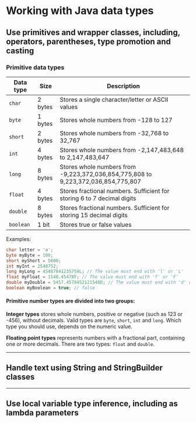 # Working with Java data types
## Use primitives and wrapper classes, including, operators, parentheses, type promotion and casting
### Primitive data types
| Data type | Size | Description|
| --- | --- | --- |
|`char`| 2 bytes | Stores a single character/letter or ASCII values |
|`byte`| 1 bytes | Stores whole numbers from -128 to 127 |
|`short`| 2 bytes | Stores whole numbers from -32,768 to 32,767 |
|`int`| 4 bytes | Stores whole numbers from -2,147,483,648 to 2,147,483,647 |
|`long`| 8 bytes | Stores whole numbers from -9,223,372,036,854,775,808 to 9,223,372,036,854,775,807 |
|`float`| 4 bytes | Stores fractional numbers. Sufficient for storing 6 to 7 decimal digits |
|`double`| 8 bytes | Stores fractional numbers. Sufficient for storing 15 decimal digits |
|`boolean`| 1 bit | Stores true or false values |

Examples:
```java
char letter = 'a';
byte myByte = 100;
short myShort = 5000;
int myInt = 2548752;
long myLong = 45487841235754L; // The value must end with 'l' or 'L'
float myFloat = 1548.45478F; // The value must end with 'f' or 'F'
double myDouble = 5457.4578452121548D; // The value must end with 'd' or 'D'
boolean myBoolean = true; // false
```

#### Primitive number types are divided into two groups:

**Integer types** stores whole numbers, positive or negative (such as 123 or -456), without decimals. Valid types are `byte`, `short`, `int` and `long`. Which type you should use, depends on the numeric value.

**Floating point types** represents numbers with a fractional part, containing one or more decimals. There are two types: `float` and `double`.

---

## Handle text using String and StringBuilder classes

---

## Use local variable type inference, including as lambda parameters
